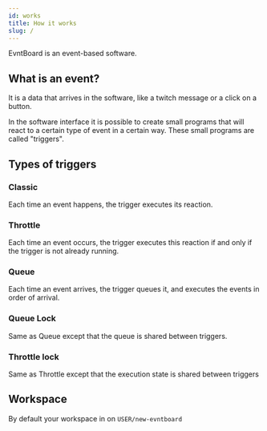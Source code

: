 ```yaml
---
id: works
title: How it works
slug: /
---
```


EvntBoard is an event-based software.

## What is an event?

It is a data that arrives in the software, like a twitch message or a click on a button.

In the software interface it is possible to create small programs that will react to a certain type of event in a certain way.
These small programs are called "triggers".

## Types of triggers

### Classic

Each time an event happens, the trigger executes its reaction.

### Throttle

Each time an event occurs, the trigger executes this reaction if and only if the trigger is not already running.

### Queue

Each time an event arrives, the trigger queues it, and executes the events in order of arrival.

### Queue Lock

Same as Queue except that the queue is shared between triggers.

### Throttle lock

Same as Throttle except that the execution state is shared between triggers

## Workspace

By default your workspace in on `USER/new-evntboard`